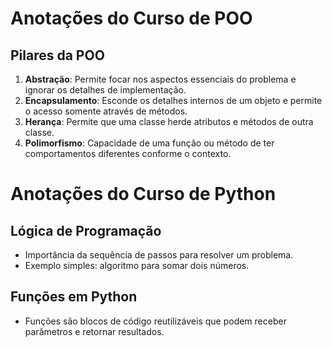 # Anotações do Curso de POO

## Pilares da POO
1. **Abstração**: Permite focar nos aspectos essenciais do problema e ignorar os detalhes de implementação.
2. **Encapsulamento**: Esconde os detalhes internos de um objeto e permite o acesso somente através de métodos.
3. **Herança**: Permite que uma classe herde atributos e métodos de outra classe.
4. **Polimorfismo**: Capacidade de uma função ou método de ter comportamentos diferentes conforme o contexto.

# Anotações do Curso de Python

## Lógica de Programação
- Importância da sequência de passos para resolver um problema.
- Exemplo simples: algoritmo para somar dois números.

## Funções em Python
- Funções são blocos de código reutilizáveis que podem receber parâmetros e retornar resultados.
